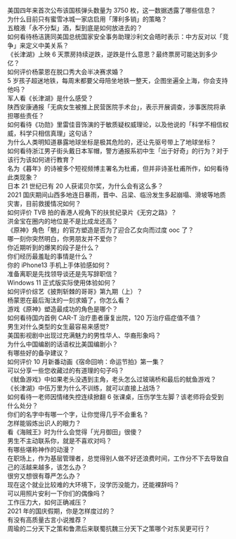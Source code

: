 美国四年来首次公布该国核弹头数量为 3750 枚，这一数据透露了哪些信息？  
为什么目前只有蜜雪冰城一家店启用「薄利多销」的策略？  
五粮液「永不分梨」酒，梨到底是如何放进去的？  
如何看待杨洁篪同美国总统国家安全事务助理沙利文会晤时表示：中方反对以「竞争」来定义中美关系？  
《长津湖》上映 6 天票房持续逆跌，逆跌是什么意思？最终票房可能达到多少亿？  
如何评价杨蒙恩在脱口秀大会半决赛求婚？  
5 岁孩子超迷地铁，每周末都要父母陪坐地铁一整天，企图坐遍全上海，你会支持他吗？  
军人看《长津湖》是什么感受？  
陕西安康通报「无病女生被推上民营医院手术台」，表示开展调查，涉事医院将承担哪些责任？  
如何看待《功勋》里雷佳音饰演的于敏质疑权威理论，以及他说的「科学不相信权威，科学只相信真理」这句话？  
为什么人类明知道暴露地球坐标是极其危险的，还让先驱号带上了地球坐标？  
如何看待浙江男子街头戴日本军帽，警方通报系初中生「出于好奇」的行为？对于该行为该如何进行教育？  
名为《暮年》的诗被多个短视频博主署名为杜甫，但并非诗圣杜甫所作，如何看待此类现象？  
日本 21 世纪已有 20 人获诺贝尔奖，为什么会有这么多？  
2021 国庆期间山西多地连日暴雨，晋中、吕梁、临汾发生多起崩塌、滑坡等地质灾害，目前救援情况如何？  
如何评价 TVB 拍的香港人视角下的扶贫纪录片《无穷之路》？  
洪金宝在圈内的地位是不是比成龙还高？  
《原神》角色「魈」的官方塑造是否为了迎合乙女向而过度 ooc 了？  
哪一刻你突然明白，你男朋友并不爱你？  
你近期听到的爆笑的段子是什么？  
你们经历最羞耻的事情是什么？  
你的 iPhone13 手机上手体验感如何？  
准备离职是先找领导谈还是先写辞职信？  
Windows 11 正式版实际使用体验如何？  
如何评价综艺《披荆斩棘的哥哥》第九期（上）？  
杨蒙恩在最后淘汰的一刻求婚了，你怎么看？  
游戏《原神》塑造最成功的角色是哪个？  
如何看待国内首例 CAR-T 治疗患者康复出院，120 万治疗癌症值不值？  
男生对什么类型的女生最容易来感觉?  
美国影视剧中出现过充满魅力的男性华人、华裔形象吗？  
为什么中国编剧的话语权比美国编剧小？  
有哪些好的备孕建议？  
如何评价 10 月新番动画《宿命回响：命运节拍》第一集？  
可以分享一些您收藏过的有道理的句子吗？  
《鱿鱼游戏》中如果老头没遇到主角，老头怎么过玻璃桥和最后的鱿鱼游戏？  
《长津湖》中伍万里为什么不训练，就可以直接上战场？  
如何看待一老师因情绪失控连续掀翻 6 张课桌，压伤学生左脚？该老师将会受到什么处分？  
你们的名字中有哪一个字，让你觉得几乎不会重名？  
怎样能锻炼出识人的眼力？  
看《海贼王》时为什么会觉得「光月御田」很傻？  
男生不主动联系你，就是不喜欢对吗？  
有哪些堪称神作的动漫？  
在职场上，作为基层管理者，总觉得别人做不好还浪费时间，工作分不下去导致自己的活越来越多，该怎么办？  
很穷又想很有尊严怎么办？  
现在这个就业比较难的大环境下，没学历没能力，还能裸辞吗？  
可以用照片安利一下你们的偶像吗？  
工作压力大，如何正确减压？  
2021 年的国庆假期，你是怎样度过的？  
有没有高质量古言小说推荐？  
周瑜的二分天下之策和鲁肃后来联蜀抗魏三分天下之策哪个对东吴更可行？  
